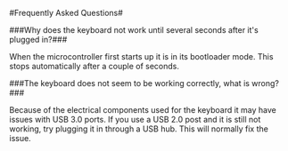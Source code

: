 #Frequently Asked Questions#

###Why does the keyboard not work until several seconds after it's plugged in?###

When the microcontroller first starts up it is in its bootloader mode. This stops automatically after a couple of seconds.

###The keyboard does not seem to be working correctly, what is wrong?###

Because of the electrical components used for the keyboard it may have issues with USB 3.0 ports. If you use a USB 2.0 post and it is still not working, try plugging it in through a USB hub. This will normally fix the issue.
